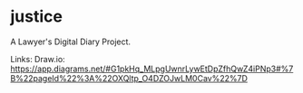 # justice

A Lawyer's Digital Diary Project.


Links: 
    Draw.io: https://app.diagrams.net/#G1pkHq_MLpgUwnrLywEtDpZfhQwZ4iPNp3#%7B%22pageId%22%3A%22OXQltp_O4DZOJwLM0Cav%22%7D
    
